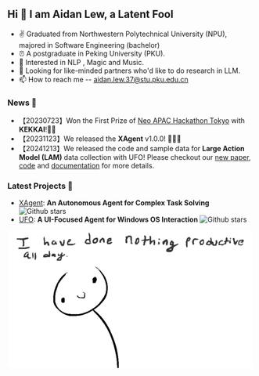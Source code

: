 ## Hi 👋 I am Aidan Lew,  a Latent Fool

- ✌ Graduated from Northwestern Polytechnical University (NPU), majored in Software Engineering (bachelor)
- ⏰ A postgraduate in Peking University (PKU).
- 👀 Interested in NLP , Magic and Music.
- 💞️ Looking for like-minded partners who'd like to do research in LLM. 
- 📫 How to reach me -- aidan.lew.37@stu.pku.edu.cn

### News 📰
- 【20230723】Won the First Prize of [Neo APAC Hackathon Tokyo](https://hackathon.neo.org/station/tokyo/) with **KEKKAI**!🎉🎉
- 【20231123】We released the **XAgent** v1.0.0! 🎉🎉🎉
- 【20241213】We released the code and sample data for **Large Action Model (LAM)** data collection with UFO! Please checkout our [new paper](https://arxiv.org/abs/2412.10047), [code](dataflow/README.md) and [documentation](https://microsoft.github.io/UFO/dataflow/overview/) for more details.    

### Latest Projects 💌
- [XAgent](https://github.com/OpenBMB/XAgent): **An Autonomous Agent for Complex Task Solving** ![Github stars](https://img.shields.io/github/stars/OpenBMB/XAgent.svg)
- [UFO](https://github.com/microsoft/UFO): **A UI-Focused Agent for Windows OS Interaction** ![Github stars](https://img.shields.io/github/stars/microsoft/UFO.svg)

<div  align="center">
<img src="https://github.com/AL-377/AL-377/blob/main/me.gif">  
</div>
